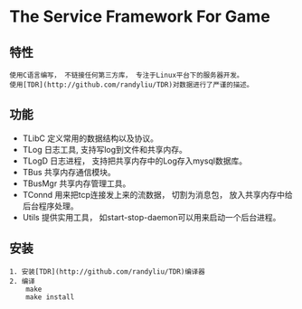 The Service Framework For Game
==============================

特性
----
	使用C语言编写， 不链接任何第三方库， 专注于Linux平台下的服务器开发。
	使用[TDR](http://github.com/randyliu/TDR)对数据进行了严谨的描述。
	

功能
----
- TLibC 定义常用的数据结构以及协议。
- TLog 日志工具, 支持写log到文件和共享内存。
- TLogD 日志进程， 支持把共享内存中的Log存入mysql数据库。
- TBus 共享内存通信模块。
- TBusMgr 共享内存管理工具。
- TConnd 用来把tcp连接发上来的流数据， 切割为消息包， 放入共享内存中给后台程序处理。
- Utils 提供实用工具， 如start-stop-daemon可以用来启动一个后台进程。
	
安装
----
	1. 安装[TDR](http://github.com/randyliu/TDR)编译器
	2. 编译
		make
		make install

